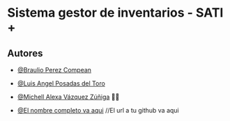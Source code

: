 
# Sistema gestor de inventarios - SATI + 





## Autores

- [@Braulio Perez Compean](https://www.github.com/ghstll)
- [@Luis Angel Posadas del Toro](https://github.com/luisPosadas3)
- [@Michell Alexa Vázquez Zúñiga](https://github.com/alexamh24) 🌸🌸

- [@El nombre completo va aqui](https://www.github.com) //El url a tu github va aqui

